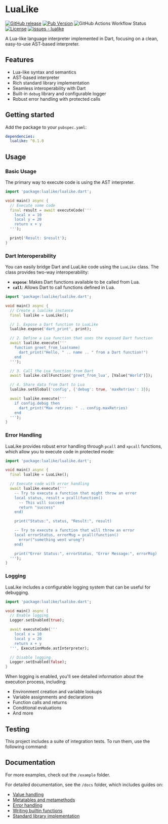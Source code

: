 <!--
This README describes the package. If you publish this package to pub.dev,
this README's contents appear on the landing page for your package.

For information about how to write a good package README, see the guide for
[writing package pages](https://dart.dev/tools/pub/writing-package-pages).

For general information about developing packages, see the Dart guide for
[creating packages](https://dart.dev/guides/libraries/create-packages)
and the Flutter guide for
[developing packages and plugins](https://flutter.dev/to/develop-packages).
-->

# LuaLike

[![GitHub release](https://img.shields.io/github/release/kingwill101/lualike?include_prereleases=&sort=semver&color=blue)](https://github.com/kingwill101/lualike/releases/)
[![Pub Version](https://img.shields.io/pub/v/lualike)](https://pub.dev/packages/lualike)
![GitHub Actions Workflow Status](https://img.shields.io/github/actions/workflow/status/kingwill101/lualike/.github%2Fworkflows%2Fdart.yml)
[![License](https://img.shields.io/badge/License-MIT-blue)](#license)
[![issues - lualike](https://img.shields.io/github/issues/kingwill101/lualike)](https://github.com/kingwill101/lualike/issues)


A Lua-like language interpreter implemented in Dart, focusing on a clean, easy-to-use AST-based interpreter.

## Features

- Lua-like syntax and semantics
- AST-based interpreter
- Rich standard library implementation
- Seamless interoperability with Dart
- Built-in `debug` library and configurable logger
- Robust error handling with protected calls

## Getting started

Add the package to your `pubspec.yaml`:

```yaml
dependencies:
  lualike: ^0.1.0
```

## Usage

### Basic Usage

The primary way to execute code is using the AST interpreter.

```dart
import 'package:lualike/lualike.dart';

void main() async {
  // Execute some code
  final result = await executeCode('''
    local x = 10
    local y = 20
    return x + y
  ''');

  print('Result: $result');
}
```

### Dart Interoperability

You can easily bridge Dart and LuaLike code using the `LuaLike` class.
The class provides two-way interoperability:
- **`expose`**: Makes Dart functions available to be called from Lua.
- **`call`**: Allows Dart to call functions defined in Lua.

```dart
import 'package:lualike/lualike.dart';

void main() async {
  // Create a lualike instance
  final lualike = LuaLike();

  // 1. Expose a Dart function to LuaLike
  lualike.expose('dart_print', print);

  // 2. Define a Lua function that uses the exposed Dart function
  await lualike.execute('''
    function greet_from_lua(name)
      dart_print("Hello, " .. name .. " from a Dart function!")
    end
  ''');

  // 3. Call the Lua function from Dart
  await lualike.callFunction('greet_from_lua', [Value("World")]);

  // 4. Share data from Dart to Lua
  lualike.setGlobal('config', {'debug': true, 'maxRetries': 3});

  await lualike.execute('''
    if config.debug then
      dart_print("Max retries: " .. config.maxRetries)
    end
  ''');
}
```

### Error Handling

LuaLike provides robust error handling through `pcall` and `xpcall` functions, which allow you to execute code in protected mode:

```dart
import 'package:lualike/lualike.dart';

void main() async {
  final lualike = LuaLike();

  // Execute code with error handling
  await lualike.execute('''
    -- Try to execute a function that might throw an error
    local status, result = pcall(function()
      -- This will succeed
      return "success"
    end)

    print("Status:", status, "Result:", result)

    -- Try to execute a function that will throw an error
    local errorStatus, errorMsg = pcall(function()
      error("something went wrong")
    end)

    print("Error Status:", errorStatus, "Error Message:", errorMsg)
  ''');
}
```

### Logging

LuaLike includes a configurable logging system that can be useful for debugging.

```dart
import 'package:lualike/lualike.dart';

void main() async {
  // Enable logging
  Logger.setEnabled(true);

  await executeCode('''
    local x = 10
    local y = 20
    return x + y
  ''', ExecutionMode.astInterpreter);

  // Disable logging
  Logger.setEnabled(false);
}
```

When logging is enabled, you'll see detailed information about the execution process, including:
- Environment creation and variable lookups
- Variable assignments and declarations
- Function calls and returns
- Conditional evaluations
- And more

## Testing

This project includes a suite of integration tests. To run them, use the following command:


## Documentation

For more examples, check out the `/example` folder.

For detailed documentation, see the `/docs` folder, which includes guides on:
- [Value handling](./docs/guides/value_handling.md)
- [Metatables and metamethods](./docs/guides/metatables.md)
- [Error handling](./docs/guides/error_handling.md)
- [Writing builtin functions](./docs/guides/writing_builtin_functions.md)
- [Standard library implementation](./docs/guides/standard_library.md)
